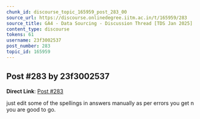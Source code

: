 ```yaml
---
chunk_id: discourse_topic_165959_post_283_00
source_url: https://discourse.onlinedegree.iitm.ac.in/t/165959/283
source_title: GA4 - Data Sourcing - Discussion Thread [TDS Jan 2025]
content_type: discourse
tokens: 61
username: 23f3002537
post_number: 283
topic_id: 165959
---
```


## Post #283 by 23f3002537

**Direct Link**: [Post #283](https://discourse.onlinedegree.iitm.ac.in/t/165959/283)

just edit some of the spellings in answers manually as per errors you get n you are good to go.
